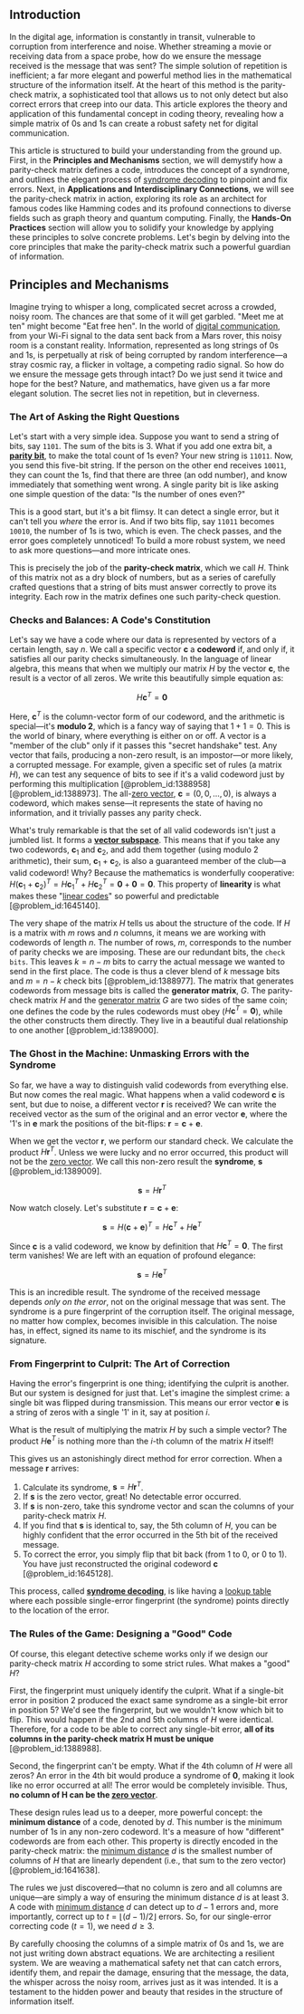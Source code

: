 ## Introduction
In the digital age, information is constantly in transit, vulnerable to corruption from interference and noise. Whether streaming a movie or receiving data from a space probe, how do we ensure the message received is the message that was sent? The simple solution of repetition is inefficient; a far more elegant and powerful method lies in the mathematical structure of the information itself. At the heart of this method is the parity-check matrix, a sophisticated tool that allows us to not only detect but also correct errors that creep into our data. This article explores the theory and application of this fundamental concept in coding theory, revealing how a simple matrix of 0s and 1s can create a robust safety net for digital communication.

This article is structured to build your understanding from the ground up. First, in the **Principles and Mechanisms** section, we will demystify how a parity-check matrix defines a code, introduces the concept of a syndrome, and outlines the elegant process of [syndrome decoding](@article_id:136204) to pinpoint and fix errors. Next, in **Applications and Interdisciplinary Connections**, we will see the parity-check matrix in action, exploring its role as an architect for famous codes like Hamming codes and its profound connections to diverse fields such as graph theory and quantum computing. Finally, the **Hands-On Practices** section will allow you to solidify your knowledge by applying these principles to solve concrete problems. Let's begin by delving into the core principles that make the parity-check matrix such a powerful guardian of information.

## Principles and Mechanisms

Imagine trying to whisper a long, complicated secret across a crowded, noisy room. The chances are that some of it will get garbled. "Meet me at ten" might become "Eat free hen". In the world of [digital communication](@article_id:274992), from your Wi-Fi signal to the data sent back from a Mars rover, this noisy room is a constant reality. Information, represented as long strings of 0s and 1s, is perpetually at risk of being corrupted by random interference—a stray cosmic ray, a flicker in voltage, a competing radio signal. So how do we ensure the message gets through intact? Do we just send it twice and hope for the best? Nature, and mathematics, have given us a far more elegant solution. The secret lies not in repetition, but in cleverness.

### The Art of Asking the Right Questions

Let's start with a very simple idea. Suppose you want to send a string of bits, say `1101`. The sum of the bits is 3. What if you add one extra bit, a **[parity bit](@article_id:170404)**, to make the total count of 1s even? Your new string is `11011`. Now, you send this five-bit string. If the person on the other end receives `10011`, they can count the 1s, find that there are three (an odd number), and know immediately that something went wrong. A single parity bit is like asking one simple question of the data: "Is the number of ones even?"

This is a good start, but it's a bit flimsy. It can detect a single error, but it can't tell you *where* the error is. And if two bits flip, say `11011` becomes `10010`, the number of 1s is two, which is even. The check passes, and the error goes completely unnoticed! To build a more robust system, we need to ask more questions—and more intricate ones.

This is precisely the job of the **parity-check matrix**, which we call $H$. Think of this matrix not as a dry block of numbers, but as a series of carefully crafted questions that a string of bits must answer correctly to prove its integrity. Each row in the matrix defines one such parity-check question.

### Checks and Balances: A Code's Constitution

Let's say we have a code where our data is represented by vectors of a certain length, say $n$. We call a specific vector $\mathbf{c}$ a **codeword** if, and only if, it satisfies all our parity checks simultaneously. In the language of linear algebra, this means that when we multiply our matrix $H$ by the vector $\mathbf{c}$, the result is a vector of all zeros. We write this beautifully simple equation as:

$$H\mathbf{c}^T = \mathbf{0}$$

Here, $\mathbf{c}^T$ is the column-vector form of our codeword, and the arithmetic is special—it's **modulo 2**, which is a fancy way of saying that $1+1=0$. This is the world of binary, where everything is either on or off. A vector is a "member of the club" only if it passes this "secret handshake" test. Any vector that fails, producing a non-zero result, is an impostor—or more likely, a corrupted message. For example, given a specific set of rules (a matrix $H$), we can test any sequence of bits to see if it's a valid codeword just by performing this multiplication [@problem_id:1388958] [@problem_id:1388973]. The all-[zero vector](@article_id:155695), $\mathbf{c} = (0, 0, \dots, 0)$, is always a codeword, which makes sense—it represents the state of having no information, and it trivially passes any parity check.

What's truly remarkable is that the set of all valid codewords isn't just a jumbled list. It forms a **[vector subspace](@article_id:151321)**. This means that if you take any two codewords, $\mathbf{c}_1$ and $\mathbf{c}_2$, and add them together (using modulo 2 arithmetic), their sum, $\mathbf{c}_1 + \mathbf{c}_2$, is also a guaranteed member of the club—a valid codeword! Why? Because the mathematics is wonderfully cooperative: $H(\mathbf{c}_1 + \mathbf{c}_2)^T = H\mathbf{c}_1^T + H\mathbf{c}_2^T = \mathbf{0} + \mathbf{0} = \mathbf{0}$. This property of **linearity** is what makes these "[linear codes](@article_id:260544)" so powerful and predictable [@problem_id:1645140].

The very shape of the matrix $H$ tells us about the structure of the code. If $H$ is a matrix with $m$ rows and $n$ columns, it means we are working with codewords of length $n$. The number of rows, $m$, corresponds to the number of parity checks we are imposing. These are our redundant bits, the `check bits`. This leaves $k = n-m$ bits to carry the actual message we wanted to send in the first place. The code is thus a clever blend of $k$ message bits and $m=n-k$ check bits [@problem_id:1388977]. The matrix that generates codewords from message bits is called the **generator matrix**, $G$. The parity-check matrix $H$ and the [generator matrix](@article_id:275315) $G$ are two sides of the same coin; one defines the code by the rules codewords must obey ($H\mathbf{c}^T = \mathbf{0}$), while the other constructs them directly. They live in a beautiful dual relationship to one another [@problem_id:1389000].

### The Ghost in the Machine: Unmasking Errors with the Syndrome

So far, we have a way to distinguish valid codewords from everything else. But now comes the real magic. What happens when a valid codeword $\mathbf{c}$ is sent, but due to noise, a different vector $\mathbf{r}$ is received? We can write the received vector as the sum of the original and an error vector $\mathbf{e}$, where the '1's in $\mathbf{e}$ mark the positions of the bit-flips: $\mathbf{r} = \mathbf{c} + \mathbf{e}$.

When we get the vector $\mathbf{r}$, we perform our standard check. We calculate the product $H\mathbf{r}^T$. Unless we were lucky and no error occurred, this product will not be the [zero vector](@article_id:155695). We call this non-zero result the **syndrome**, $\mathbf{s}$ [@problem_id:1389009].

$$\mathbf{s} = H\mathbf{r}^T$$

Now watch closely. Let's substitute $\mathbf{r} = \mathbf{c} + \mathbf{e}$:

$$\mathbf{s} = H(\mathbf{c} + \mathbf{e})^T = H\mathbf{c}^T + H\mathbf{e}^T$$

Since $\mathbf{c}$ is a valid codeword, we know by definition that $H\mathbf{c}^T = \mathbf{0}$. The first term vanishes! We are left with an equation of profound elegance:

$$\mathbf{s} = H\mathbf{e}^T$$

This is an incredible result. The syndrome of the received message depends *only on the error*, not on the original message that was sent. The syndrome is a pure fingerprint of the corruption itself. The original message, no matter how complex, becomes invisible in this calculation. The noise has, in effect, signed its name to its mischief, and the syndrome is its signature.

### From Fingerprint to Culprit: The Art of Correction

Having the error's fingerprint is one thing; identifying the culprit is another. But our system is designed for just that. Let's imagine the simplest crime: a single bit was flipped during transmission. This means our error vector $\mathbf{e}$ is a string of zeros with a single '1' in it, say at position $i$.

What is the result of multiplying the matrix $H$ by such a simple vector? The product $H\mathbf{e}^T$ is nothing more than the $i$-th column of the matrix $H$ itself!

This gives us an astonishingly direct method for error correction. When a message $\mathbf{r}$ arrives:
1.  Calculate its syndrome, $\mathbf{s} = H\mathbf{r}^T$.
2.  If $\mathbf{s}$ is the zero vector, great! No detectable error occurred.
3.  If $\mathbf{s}$ is non-zero, take this syndrome vector and scan the columns of your parity-check matrix $H$.
4.  If you find that $\mathbf{s}$ is identical to, say, the 5th column of $H$, you can be highly confident that the error occurred in the 5th bit of the received message.
5.  To correct the error, you simply flip that bit back (from 1 to 0, or 0 to 1). You have just reconstructed the original codeword $\mathbf{c}$ [@problem_id:1645128].

This process, called **[syndrome decoding](@article_id:136204)**, is like having a [lookup table](@article_id:177414) where each possible single-error fingerprint (the syndrome) points directly to the location of the error.

### The Rules of the Game: Designing a "Good" Code

Of course, this elegant detective scheme works only if we design our parity-check matrix $H$ according to some strict rules. What makes a "good" $H$?

First, the fingerprint must uniquely identify the culprit. What if a single-bit error in position 2 produced the exact same syndrome as a single-bit error in position 5? We'd see the fingerprint, but we wouldn't know which bit to flip. This would happen if the 2nd and 5th columns of $H$ were identical. Therefore, for a code to be able to correct any single-bit error, **all of its columns in the parity-check matrix H must be unique** [@problem_id:1388988].

Second, the fingerprint can't be empty. What if the 4th column of $H$ were all zeros? An error in the 4th bit would produce a syndrome of $\mathbf{0}$, making it look like no error occurred at all! The error would be completely invisible. Thus, **no column of H can be the [zero vector](@article_id:155695)**.

These design rules lead us to a deeper, more powerful concept: the **minimum distance** of a code, denoted by $d$. This number is the minimum number of 1s in any non-zero codeword. It's a measure of how "different" codewords are from each other. This property is directly encoded in the parity-check matrix: the [minimum distance](@article_id:274125) $d$ is the smallest number of columns of $H$ that are linearly dependent (i.e., that sum to the zero vector) [@problem_id:1641638].

The rules we just discovered—that no column is zero and all columns are unique—are simply a way of ensuring the minimum distance $d$ is at least 3. A code with [minimum distance](@article_id:274125) $d$ can detect up to $d-1$ errors and, more importantly, correct up to $t = \lfloor (d-1)/2 \rfloor$ errors. So, for our single-error correcting code ($t=1$), we need $d \ge 3$.

By carefully choosing the columns of a simple matrix of 0s and 1s, we are not just writing down abstract equations. We are architecting a resilient system. We are weaving a mathematical safety net that can catch errors, identify them, and repair the damage, ensuring that the message, the data, the whisper across the noisy room, arrives just as it was intended. It is a testament to the hidden power and beauty that resides in the structure of information itself.